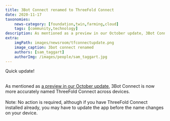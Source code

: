 ```yaml
---
title: 3Bot Connect renamed to ThreeFold Connect 
date: 2020-11-17
taxonomies:
    news-category: [foundation,twin,farming,cloud]
    tags: [community,technology]
description: As mentioned as a preview in our October update, 3Bot Connect is now more accurately named ThreeFold Connect across devices.
extra:
    imgPath: images/newsroom/tfconnectupdate.png
    image_caption: 3bot connect renamed
    authors: [sam_taggart]
    authorImg: /images/people/sam_taggart.jpg
---
```


Quick update!
<br/>
<br/>

As mentioned as [a preview in our October update](https://library.threefold.me/info/tfgrid/#/threefold_update_oct2020?id=_3bot-connect-app-updates-coming-in-november), 3Bot Connect is now more accurately named ThreeFold Connect across devices.
<br/>
<br/>
Note: No action is required, although if you have ThreeFold Connect installed already, you may have to update the app before the name changes on your device.

